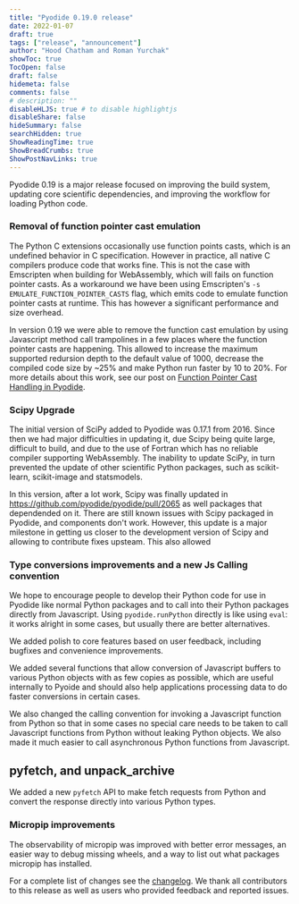 ```yaml
---
title: "Pyodide 0.19.0 release"
date: 2022-01-07
draft: true
tags: ["release", "announcement"]
author: "Hood Chatham and Roman Yurchak"
showToc: true
TocOpen: false
draft: false
hidemeta: false
comments: false
# description: ""
disableHLJS: true # to disable highlightjs
disableShare: false
hideSummary: false
searchHidden: true
ShowReadingTime: true
ShowBreadCrumbs: true
ShowPostNavLinks: true
---
```


Pyodide 0.19 is a major release focused on improving the build system, updating
core scientific dependencies, and improving the workflow for loading Python
code.

### Removal of function pointer cast emulation

The Python C extensions occasionally use function points casts, which is an
undefined behavior in C specification. However in practice, all native C
compilers produce code that works fine.  This is not the case with Emscripten
when building for WebAssembly, which will fails on function pointer casts.  As
a workaround we have been using Emscripten's `-s
EMULATE_FUNCTION_POINTER_CASTS` flag, which emits code to emulate function
pointer casts at runtime. This has however a significant performance and size
overhead.  

In version 0.19 we were able to remove the function cast emulation by using
Javascript method call trampolines in a few places where the function pointer
casts are happening.
This allowed to increase the maximum supported redursion depth to the
default value of 1000, decrease the compiled code size by ~25% and make Python
run faster by 10 to 20%.  For more details about this work, see our post on
[Function Pointer Cast Handling in
Pyodide](https://blog.pyodide.org/posts/function-pointer-cast-handling/).

### Scipy Upgrade

The initial version of SciPy added to Pyodide was 0.17.1 from 2016. Since then
we had major difficulties in updating it, due Scipy being quite large,
difficult to build, and due to the use of Fortran which has no reliable
compiler supporting WebAssembly. The inability to update SciPy, in turn
prevented the update of other scientific Python packages, such as scikit-learn,
scikit-image and statsmodels.

In this version, after a lot work, Scipy was finally updated in
https://github.com/pyodide/pyodide/pull/2065 as well packages that dependended
on it.  There are still known issues with Scipy packaged in Pyodide, and components don't work. However,
this update is a major milestone in getting us closer to the development
version of Scipy and allowing to contribute fixes upsteam. This also allowed 

### Type conversions improvements and a new Js Calling convention

We hope to encourage people to develop their Python code for use in Pyodide like
normal Python packages and to call into their Python packages directly from
Javascript. Using `pyodide.runPython` directly is like using `eval`: it works
alright in some cases, but usually there are better alternatives.

We added polish to core features based on user feedback, including bugfixes and
convenience improvements.

We added several functions that allow conversion of Javascript buffers to
various Python objects with as few copies as possible, which are useful
internally to Pyoide and should also help applications processing data to do
faster conversions in certain cases. 

We also changed the calling convention for invoking a Javascript function from Python
so that in some cases no special care needs to be taken to call Javascript
functions from Python without leaking Python objects. We also made it much
easier to call asynchronous Python functions from Javascript.

##  pyfetch, and unpack_archive

We added a new `pyfetch` API to make fetch requests from Python and convert the
response directly into various Python types. 

### Micropip improvements

The observability of micropip was improved with better error messages, an easier
way to debug missing wheels, and a way to list out what packages micropip has
installed.


For a complete list  of changes see the [changelog](https://pyodide.org/en/latest/project/changelog.html#unreleased).
We thank all contributors to this release as well as users who provided feedback and reported issues.
